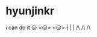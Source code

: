 # hyunjinkr
i can do it
 😑            <😑>        <😑>
~~|~~           |              |
  /\           /\              /\ 
    
